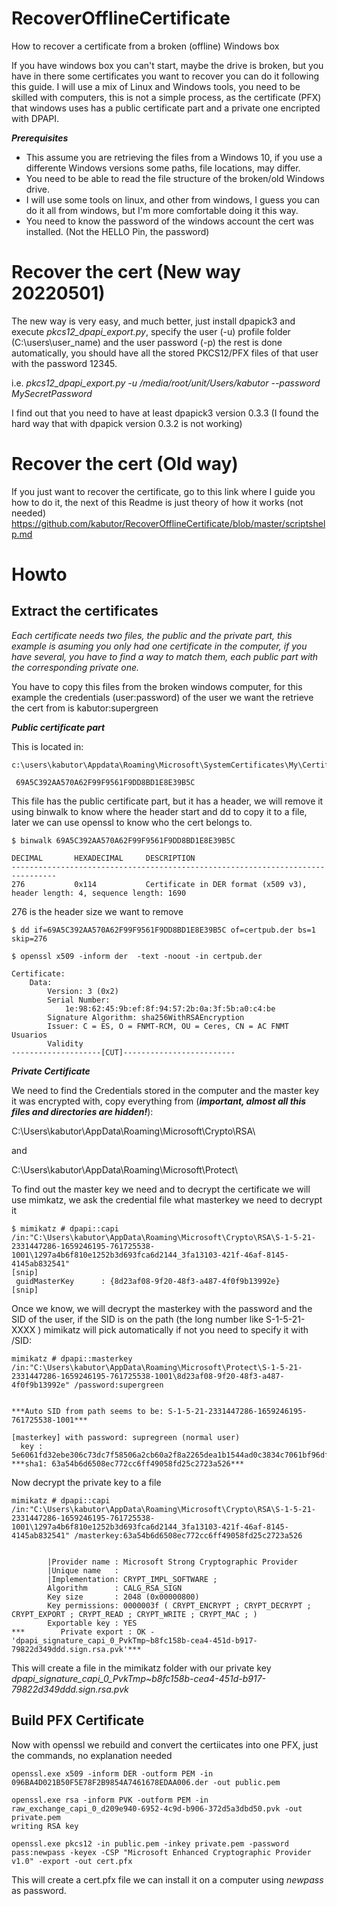 # RecoverOfflineCertificate
How to recover a certificate from a broken (offline) Windows box


If you have windows box you can't start, maybe the drive is broken, but you have in there some certificates you want to recover you can do it following this guide. I will use a mix of Linux and Windows tools, you need to be skilled with computers, this is not a simple process, as the certificate (PFX) that windows uses has a public certificate part and a private one encripted with DPAPI.

***Prerequisites***
- This assume you are retrieving the files from a Windows 10, if you use a differente Windows versions some paths, file locations, may differ.
- You need to be able to read the file structure of the broken/old Windows drive.
- I will use some tools on linux, and other from windows, I guess you can do it all from windows, but I'm more comfortable doing it this way.
- You need to know the password of the windows account the cert was installed. (Not the HELLO Pin, the password)

# Recover the cert (New way 20220501)

The new way is very easy, and much better, just install dpapick3 and execute *pkcs12_dpapi_export.py*, specify the user (-u) profile folder (C:\\users\\user_name) and the user password (-p) the rest is done automatically, you should have all the stored PKCS12/PFX files of that user with the password 12345.

i.e. *pkcs12_dpapi_export.py -u /media/root/unit/Users/kabutor --password MySecretPassword*

I find out that you need to have at least dpapick3 version 0.3.3 (I found the hard way that with dpapick version 0.3.2 is not working) 

# Recover the cert (Old way)

If you just want to recover the certificate, go to this link where I guide you how to do it, the next of this Readme is just theory of how it works (not needed)
https://github.com/kabutor/RecoverOfflineCertificate/blob/master/scriptshelp.md


# Howto

## Extract the certificates

*Each certificate needs two files, the public and the private part, this example is asuming you only had one certificate in the computer, if you have several, you have to find a way to match them, each public part with the corresponding private one.*

You have to copy this files from the broken windows computer, for this example the credentials (user:password) of the user we want the retrieve the cert from is kabutor:supergreen

***Public certificate part***

This is located in:
```
c:\users\kabutor\Appdata\Roaming\Microsoft\SystemCertificates\My\Certificates\

 69A5C392AA570A62F99F9561F9DD8BD1E8E39B5C
```

This file has the public certificate part, but it has a header, we will remove it using binwalk to know where the header start and dd to copy it to a file, later we can use openssl to know who the cert belongs to.

```
$ binwalk 69A5C392AA570A62F99F9561F9DD8BD1E8E39B5C

DECIMAL       HEXADECIMAL     DESCRIPTION
--------------------------------------------------------------------------------
276           0x114           Certificate in DER format (x509 v3), header length: 4, sequence length: 1690
```

276 is the header size we want to remove

```
$ dd if=69A5C392AA570A62F99F9561F9DD8BD1E8E39B5C of=certpub.der bs=1 skip=276

$ openssl x509 -inform der  -text -noout -in certpub.der

Certificate:                                                                                   
    Data:                                                                                      
        Version: 3 (0x2)
        Serial Number:                   
            1e:98:62:45:9b:ef:8f:94:57:2b:0a:3f:5b:a0:c4:be
        Signature Algorithm: sha256WithRSAEncryption
        Issuer: C = ES, O = FNMT-RCM, OU = Ceres, CN = AC FNMT Usuarios
        Validity                       
--------------------[CUT]-------------------------
```

***Private Certificate***

We need to find the Credentials stored in the computer and the master key it was encrypted with, copy everything from (***important, almost all this files and directories are hidden!***):

C:\Users\kabutor\AppData\Roaming\Microsoft\Crypto\RSA\

and

C:\Users\kabutor\AppData\Roaming\Microsoft\Protect\

To find out the master key we need and to decrypt the certificate we will use mimkatz, we ask the credential file what masterkey we need to decrypt it
```
$ mimikatz # dpapi::capi /in:"C:\Users\kabutor\AppData\Roaming\Microsoft\Crypto\RSA\S-1-5-21-2331447286-1659246195-761725538-1001\1297a4b6f810e1252b3d693fca6d2144_3fa13103-421f-46af-8145-4145ab832541"
[snip]
 guidMasterKey      : {8d23af08-9f20-48f3-a487-4f0f9b13992e}
[snip]
```

Once we know, we will decrypt the masterkey with the password and the SID of the user, if the SID is on the path (the long number like S-1-5-21-XXXX ) mimikatz will pick automatically if not you need to specify it with /SID:

``` 
mimikatz # dpapi::masterkey /in:"C:\Users\kabutor\AppData\Roaming\Microsoft\Protect\S-1-5-21-2331447286-1659246195-761725538-1001\8d23af08-9f20-48f3-a487-4f0f9b13992e" /password:supergreen


***Auto SID from path seems to be: S-1-5-21-2331447286-1659246195-761725538-1001***

[masterkey] with password: supregreen (normal user)
  key : 5e6061fd32ebe306c73dc7f58506a2cb60a2f8a2265dea1b1544ad0c3834c7061bf96df151a9f7a4dbac3f63720ff5f3302ec95db106079576428c02546a5881
***sha1: 63a54b6d6508ec772cc6ff49058fd25c2723a526***
```

Now decrypt the private key to a file


```
mimikatz # dpapi::capi /in:"C:\Users\kabutor\AppData\Roaming\Microsoft\Crypto\RSA\S-1-5-21-2331447286-1659246195-761725538-1001\1297a4b6f810e1252b3d693fca6d2144_3fa13103-421f-46af-8145-4145ab832541" /masterkey:63a54b6d6508ec772cc6ff49058fd25c2723a526


        |Provider name : Microsoft Strong Cryptographic Provider
        |Unique name   :
        |Implementation: CRYPT_IMPL_SOFTWARE ;
        Algorithm      : CALG_RSA_SIGN
        Key size       : 2048 (0x00000800)
        Key permissions: 0000003f ( CRYPT_ENCRYPT ; CRYPT_DECRYPT ; CRYPT_EXPORT ; CRYPT_READ ; CRYPT_WRITE ; CRYPT_MAC ; )
        Exportable key : YES
***        Private export : OK - 'dpapi_signature_capi_0_PvkTmp~b8fc158b-cea4-451d-b917-79822d349ddd.sign.rsa.pvk'***
```

This will create a file in the mimikatz folder with our private key *dpapi_signature_capi_0_PvkTmp~b8fc158b-cea4-451d-b917-79822d349ddd.sign.rsa.pvk*

## Build PFX Certificate

Now with openssl we rebuild and convert the certiicates into one PFX, just the commands, no explanation needed

```
openssl.exe x509 -inform DER -outform PEM -in 096BA4D021B50F5E78F2B9854A7461678EDAA006.der -out public.pem

openssl.exe rsa -inform PVK -outform PEM -in raw_exchange_capi_0_d209e940-6952-4c9d-b906-372d5a3dbd50.pvk -out private.pem
writing RSA key

openssl.exe pkcs12 -in public.pem -inkey private.pem -password pass:newpass -keyex -CSP "Microsoft Enhanced Cryptographic Provider v1.0" -export -out cert.pfx
```

This will create a cert.pfx file we can install it on a computer using *newpass* as password.
